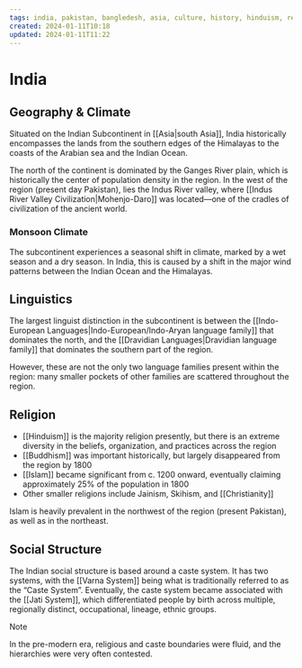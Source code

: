 ```yaml
---
tags: india, pakistan, bangledesh, asia, culture, history, hinduism, religion
created: 2024-01-11T10:18
updated: 2024-01-11T11:22
---
```


# India

## Geography & Climate

Situated on the Indian Subcontinent in [[Asia|south Asia]], India historically encompasses the lands from the southern edges of the Himalayas to the coasts of the Arabian sea and the Indian Ocean.

The north of the continent is dominated by the Ganges River plain, which is historically the center of population density in the region. In the west of the region (present day Pakistan), lies the Indus River valley, where [[Indus River Valley Civilization|Mohenjo-Daro]] was located—one of the cradles of civilization of the ancient world.

### Monsoon Climate

The subcontinent experiences a seasonal shift in climate, marked by a wet season and a dry season. In India, this is caused by a shift in the major wind patterns between the Indian Ocean and the Himalayas.

## Linguistics

The largest linguist distinction in the subcontinent is between the [[Indo-European Languages|Indo-European/Indo-Aryan language family]] that dominates the north, and the [[Dravidian Languages|Dravidian language family]] that dominates the southern part of the region.

However, these are not the only two language families present within the region: many smaller pockets of other families are scattered throughout the region.

## Religion

- [[Hinduism]] is the majority religion presently, but there is an extreme diversity in the beliefs, organization, and practices across the region
- [[Buddhism]] was important historically, but largely disappeared from the region by 1800
- [[Islam]] became significant from c. 1200 onward, eventually claiming approximately 25% of the population in 1800
- Other smaller religions include Jainism, Skihism, and [[Christianity]]

Islam is heavily prevalent in the northwest of the region (present Pakistan), as well as in the northeast.

## Social Structure

The Indian social structure is based around a caste system. It has two systems, with the [[Varna System]] being what is traditionally referred to as the “Caste System”. Eventually, the caste system became associated with the [[Jati System]], which differentiated people by birth across multiple, regionally distinct, occupational, lineage, ethnic groups.

>[!note]
>In the pre-modern era, religious and caste boundaries were fluid, and the hierarchies were very often contested.
